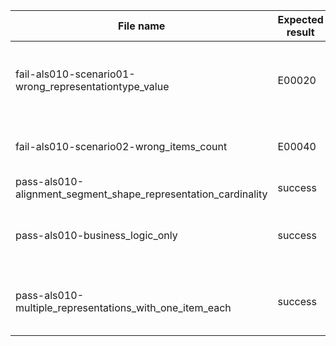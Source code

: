 | File name                                                      | Expected result | Error log                                         | Description                                                          |
|----------------------------------------------------------------|-----------------|---------------------------------------------------|----------------------------------------------------------------------|
| fail-als010-scenario01-wrong_representationtype_value          | E00020          | Expected value: Segment.  Observed value: Curve2D |                                                                      |
| fail-als010-scenario02-wrong_items_count                       | E00040          | Expected value: 1. Observed value: 2              |                                                                      |
| pass-als010-alignment_segment_shape_representation_cardinality | success         | no error                                          |                                                                      |
| pass-als010-business_logic_only                                | success         | not applicable                                    | rule does not apply because segments do not have any representations |                                    
| pass-als010-multiple_representations_with_one_item_each        | success         | not applicable                                    | rule does not apply because segments do not have any representations |                                    
